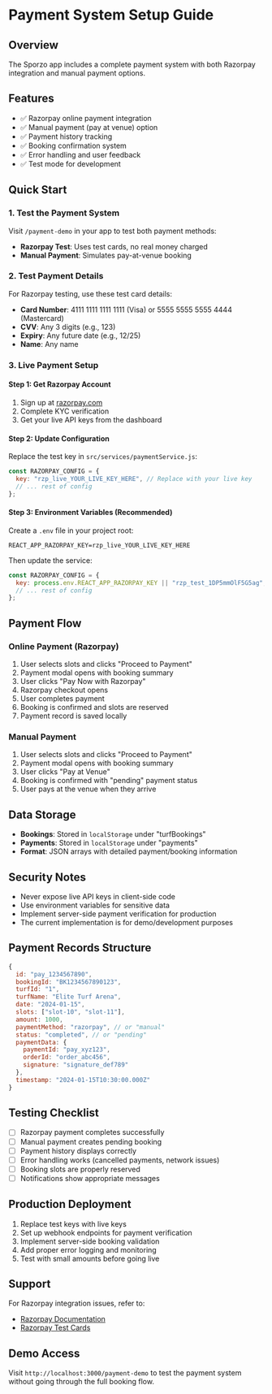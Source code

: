 # Payment System Setup Guide

## Overview
The Sporzo app includes a complete payment system with both Razorpay integration and manual payment options.

## Features
- ✅ Razorpay online payment integration
- ✅ Manual payment (pay at venue) option
- ✅ Payment history tracking
- ✅ Booking confirmation system
- ✅ Error handling and user feedback
- ✅ Test mode for development

## Quick Start

### 1. Test the Payment System
Visit `/payment-demo` in your app to test both payment methods:
- **Razorpay Test**: Uses test cards, no real money charged
- **Manual Payment**: Simulates pay-at-venue booking

### 2. Test Payment Details
For Razorpay testing, use these test card details:
- **Card Number**: 4111 1111 1111 1111 (Visa) or 5555 5555 5555 4444 (Mastercard)
- **CVV**: Any 3 digits (e.g., 123)
- **Expiry**: Any future date (e.g., 12/25)
- **Name**: Any name

### 3. Live Payment Setup

#### Step 1: Get Razorpay Account
1. Sign up at [razorpay.com](https://razorpay.com)
2. Complete KYC verification
3. Get your live API keys from the dashboard

#### Step 2: Update Configuration
Replace the test key in `src/services/paymentService.js`:
```javascript
const RAZORPAY_CONFIG = {
  key: "rzp_live_YOUR_LIVE_KEY_HERE", // Replace with your live key
  // ... rest of config
};
```

#### Step 3: Environment Variables (Recommended)
Create a `.env` file in your project root:
```
REACT_APP_RAZORPAY_KEY=rzp_live_YOUR_LIVE_KEY_HERE
```

Then update the service:
```javascript
const RAZORPAY_CONFIG = {
  key: process.env.REACT_APP_RAZORPAY_KEY || "rzp_test_1DP5mmOlF5G5ag",
  // ... rest of config
};
```

## Payment Flow

### Online Payment (Razorpay)
1. User selects slots and clicks "Proceed to Payment"
2. Payment modal opens with booking summary
3. User clicks "Pay Now with Razorpay"
4. Razorpay checkout opens
5. User completes payment
6. Booking is confirmed and slots are reserved
7. Payment record is saved locally

### Manual Payment
1. User selects slots and clicks "Proceed to Payment"
2. Payment modal opens with booking summary
3. User clicks "Pay at Venue"
4. Booking is confirmed with "pending" payment status
5. User pays at the venue when they arrive

## Data Storage
- **Bookings**: Stored in `localStorage` under "turfBookings"
- **Payments**: Stored in `localStorage` under "payments"
- **Format**: JSON arrays with detailed payment/booking information

## Security Notes
- Never expose live API keys in client-side code
- Use environment variables for sensitive data
- Implement server-side payment verification for production
- The current implementation is for demo/development purposes

## Payment Records Structure
```javascript
{
  id: "pay_1234567890",
  bookingId: "BK1234567890123",
  turfId: "1",
  turfName: "Elite Turf Arena",
  date: "2024-01-15",
  slots: ["slot-10", "slot-11"],
  amount: 1000,
  paymentMethod: "razorpay", // or "manual"
  status: "completed", // or "pending"
  paymentData: {
    paymentId: "pay_xyz123",
    orderId: "order_abc456",
    signature: "signature_def789"
  },
  timestamp: "2024-01-15T10:30:00.000Z"
}
```

## Testing Checklist
- [ ] Razorpay payment completes successfully
- [ ] Manual payment creates pending booking
- [ ] Payment history displays correctly
- [ ] Error handling works (cancelled payments, network issues)
- [ ] Booking slots are properly reserved
- [ ] Notifications show appropriate messages

## Production Deployment
1. Replace test keys with live keys
2. Set up webhook endpoints for payment verification
3. Implement server-side booking validation
4. Add proper error logging and monitoring
5. Test with small amounts before going live

## Support
For Razorpay integration issues, refer to:
- [Razorpay Documentation](https://razorpay.com/docs/)
- [Razorpay Test Cards](https://razorpay.com/docs/payments/payments/test-card-details/)

## Demo Access
Visit `http://localhost:3000/payment-demo` to test the payment system without going through the full booking flow.
